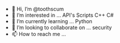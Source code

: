 - 👋 Hi, I’m @toothscum
- 👀 I’m interested in ... API's Scripts C++ C#
- 🌱 I’m currently learning ... Python
- 💞️ I’m looking to collaborate on ... security
- 📫 How to reach me ...

<!---
toothscum/toothscum is a ✨ special ✨ repository because its `README.md` (this file) appears on your GitHub profile.
You can click the Preview link to take a look at your changes.
--->
